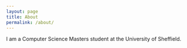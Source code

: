 ```yaml
---
layout: page
title: About
permalink: /about/
---
```


I am a Computer Science Masters student at the University of Sheffield.
